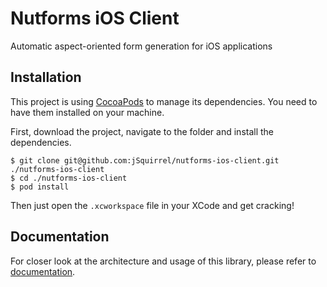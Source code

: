 # Nutforms iOS Client

Automatic aspect-oriented form generation for iOS applications

## Installation

This project is using [CocoaPods](https://cocoapods.org) to manage its dependencies. You need to have them installed on your machine.

First, download the project, navigate to the folder and install the dependencies.

```
$ git clone git@github.com:jSquirrel/nutforms-ios-client.git ./nutforms-ios-client
$ cd ./nutforms-ios-client
$ pod install
```

Then just open the `.xcworkspace` file in your XCode and get cracking!

## Documentation

For closer look at the architecture and usage of this library, please refer
to [documentation](https://github.com/jSquirrel/nutforms-ios-client/tree/master/docs/en/index.md).
